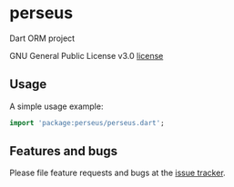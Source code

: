 # perseus
Dart ORM project

GNU General Public License v3.0 [license]

[license]: https://github.com/meloko/perseus/blob/master/LICENSE

## Usage

A simple usage example:

```dart
import 'package:perseus/perseus.dart';


```

## Features and bugs

Please file feature requests and bugs at the [issue tracker][tracker].

[tracker]: https://github.com/meloko/perseus/issues
